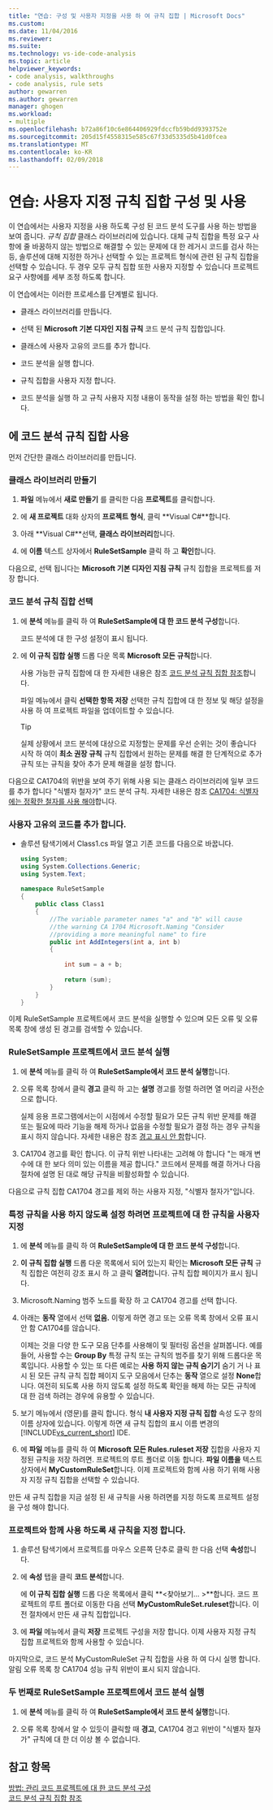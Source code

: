 ```yaml
---
title: "연습: 구성 및 사용자 지정을 사용 하 여 규칙 집합 | Microsoft Docs"
ms.custom: 
ms.date: 11/04/2016
ms.reviewer: 
ms.suite: 
ms.technology: vs-ide-code-analysis
ms.topic: article
helpviewer_keywords:
- code analysis, walkthroughs
- code analysis, rule sets
author: gewarren
ms.author: gewarren
manager: ghogen
ms.workload:
- multiple
ms.openlocfilehash: b72a86f10c6e864406929fdccfb59bdd9393752e
ms.sourcegitcommit: 205d15f4558315e585c67f33d5335d5b41d0fcea
ms.translationtype: MT
ms.contentlocale: ko-KR
ms.lasthandoff: 02/09/2018
---
```

# <a name="walkthrough-configuring-and-using-a-custom-rule-set"></a>연습: 사용자 지정 규칙 집합 구성 및 사용

이 연습에서는 사용자 지정을 사용 하도록 구성 된 코드 분석 도구를 사용 하는 방법을 보여 줍니다. *규칙 집합* 클래스 라이브러리에 있습니다. 대체 규칙 집합을 특정 요구 사항에 줄 바꿈하지 않는 방법으로 해결할 수 있는 문제에 대 한 레거시 코드를 검사 하는 등, 솔루션에 대해 지정한 하거나 선택할 수 있는 프로젝트 형식에 관련 된 규칙 집합을 선택할 수 있습니다. 두 경우 모두 규칙 집합 또한 사용자 지정할 수 있습니다 프로젝트 요구 사항에를 세부 조정 하도록 합니다.  
  
이 연습에서는 이러한 프로세스를 단계별로 됩니다.  
  
-   클래스 라이브러리를 만듭니다.  
  
-   선택 된 **Microsoft 기본 디자인 지침 규칙** 코드 분석 규칙 집합입니다.  
  
-   클래스에 사용자 고유의 코드를 추가 합니다.  
  
-   코드 분석을 실행 합니다.  
  
-   규칙 집합을 사용자 지정 합니다.  
  
-   코드 분석을 실행 하 고 규칙 사용자 지정 내용이 동작을 설정 하는 방법을 확인 합니다.  
  
## <a name="using-rule-sets-with-code-analysis"></a>에 코드 분석 규칙 집합 사용

먼저 간단한 클래스 라이브러리를 만듭니다.  
  
### <a name="create-a-class-library"></a>클래스 라이브러리 만들기  
  
1.  **파일** 메뉴에서 **새로 만들기** 를 클릭한 다음 **프로젝트**를 클릭합니다.  
  
2.  에 **새 프로젝트** 대화 상자의 **프로젝트 형식**, 클릭 **Visual C#**합니다.  
  
3.  아래 **Visual C#**선택, **클래스 라이브러리**합니다.  
  
4.  에 **이름** 텍스트 상자에서 **RuleSetSample** 클릭 하 고 **확인**합니다.  
  
 다음으로, 선택 됩니다는 **Microsoft 기본 디자인 지침 규칙** 규칙 집합을 프로젝트를 저장 합니다.  
  
### <a name="select-a-code-analysis-rule-set"></a>코드 분석 규칙 집합 선택  
  
1.  에 **분석** 메뉴를 클릭 하 여 **RuleSetSample에 대 한 코드 분석 구성**합니다.  
  
     코드 분석에 대 한 구성 설정이 표시 됩니다.  
  
2.  에 **이 규칙 집합 실행** 드롭 다운 목록 **Microsoft 모든 규칙**합니다.  
  
     사용 가능한 규칙 집합에 대 한 자세한 내용은 참조 [코드 분석 규칙 집합 참조](../code-quality/code-analysis-rule-set-reference.md)합니다.  
  
     파일 메뉴에서 클릭 **선택한 항목 저장** 선택한 규칙 집합에 대 한 정보 및 해당 설정을 사용 하 여 프로젝트 파일을 업데이트할 수 있습니다.  
  
    > [!TIP]
    >  실제 상황에서 코드 분석에 대상으로 지정할는 문제를 우선 순위는 것이 좋습니다 시작 하 여이 **최소 권장 규칙** 규칙 집합에서 원하는 문제를 해결 한 단계적으로 추가 규칙 또는 규칙을 찾아 추가 문제 해결을 설정 합니다.  
  
 다음으로 CA1704의 위반을 보여 주기 위해 사용 되는 클래스 라이브러리에 일부 코드를 추가 합니다 "식별자 철자가" 코드 분석 규칙. 자세한 내용은 참조 [CA1704: 식별자에는 정확한 철자를 사용 해야](../code-quality/ca1704-identifiers-should-be-spelled-correctly.md)합니다.  
  
### <a name="add-your-own-code"></a>사용자 고유의 코드를 추가 합니다.  
  
-   솔루션 탐색기에서 Class1.cs 파일 열고 기존 코드를 다음으로 바꿉니다.  
  
    ```csharp
    using System;  
    using System.Collections.Generic;  
    using System.Text;  
  
    namespace RuleSetSample  
    {  
        public class Class1  
        {  
            //The variable parameter names "a" and "b" will cause  
            //the warning CA 1704 Microsoft.Naming "Consider   
            //providing a more meaningful name" to fire  
            public int AddIntegers(int a, int b)  
            {  
  
                int sum = a + b;  
  
                return (sum);  
            }  
        }  
    }
    ```
  
이제 RuleSetSample 프로젝트에서 코드 분석을 실행할 수 있으며 모든 오류 및 오류 목록 창에 생성 된 경고를 검색할 수 있습니다.  
  
### <a name="run-code-analysis-on-the-rulesetsample-project"></a>RuleSetSample 프로젝트에서 코드 분석 실행  
  
1.  에 **분석** 메뉴를 클릭 하 여 **RuleSetSample에서 코드 분석 실행**합니다.  
  
2.  오류 목록 창에서 클릭 **경고** 클릭 하 고는 **설명** 경고를 정렬 하려면 열 머리글 사전순으로 합니다.  
  
     실제 응용 프로그램에서는이 시점에서 수정할 필요가 모든 규칙 위반 문제를 해결 또는 필요에 따라 기능을 해제 하거나 없음을 수정할 필요가 결정 하는 경우 규칙을 표시 하지 않습니다. 자세한 내용은 참조 [경고 표시 안 함](../code-quality/in-source-suppression-overview.md)합니다.
  
3.  CA1704 경고를 확인 합니다. 이 규칙 위반 나타내는 고려해 야 합니다 "는 매개 변수에 대 한 보다 의미 있는 이름을 제공 합니다." 코드에서 문제를 해결 하거나 다음 절차에 설명 된 대로 해당 규칙을 비활성화할 수 있습니다.  
  
 다음으로 규칙 집합 CA1704 경고를 제외 하는 사용자 지정, "식별자 철자가"입니다.  
  
### <a name="customize-the-rule-set-for-your-project-to-disable-a-specific-rule"></a>특정 규칙을 사용 하지 않도록 설정 하려면 프로젝트에 대 한 규칙을 사용자 지정  
  
1.  에 **분석** 메뉴를 클릭 하 여 **RuleSetSample에 대 한 코드 분석 구성**합니다.  
  
2.  **이 규칙 집합 실행** 드롭 다운 목록에서 되어 있는지 확인는 **Microsoft 모든 규칙** 규칙 집합은 여전히 강조 표시 하 고 클릭 **열려**합니다. 규칙 집합 페이지가 표시 됩니다.  
  
3.  Microsoft.Naming 범주 노드를 확장 하 고 CA1704 경고를 선택 합니다.  
  
4.  아래는 **동작** 열에서 선택 **없음.** 이렇게 하면 경고 또는 오류 목록 창에서 오류 표시 안 함 CA1704를 않습니다.  
  
     이제는 것을 다양 한 도구 모음 단추를 사용해이 및 필터링 옵션을 살펴봅니다. 예를 들어, 사용할 수는 **Group By** 특정 규칙 또는 규칙의 범주를 찾기 위해 드롭다운 목록입니다. 사용할 수 있는 또 다른 예로는 **사용 하지 않는 규칙 숨기기** 숨기 거 나 표시 된 모든 규칙 규칙 집합 페이지 도구 모음에서 단추는 **동작** 열으로 설정 **None**합니다. 여전히 되도록 사용 하지 않도록 설정 하도록 확인을 해제 하는 모든 규칙에 대 한 검색 하려는 경우에 유용할 수 있습니다.  
  
5.  보기 메뉴에서 (영문)를 클릭 합니다. 형식 **내 사용자 지정 규칙 집합** 속성 도구 창의 이름 상자에 있습니다. 이렇게 하면 새 규칙 집합의 표시 이름 변경의 [!INCLUDE[vs_current_short](../code-quality/includes/vs_current_short_md.md)] IDE.  
  
6.  에 **파일** 메뉴를 클릭 하 여 **Microsoft 모든 Rules.ruleset 저장** 집합을 사용자 지정된 규칙을 저장 하려면. 프로젝트의 루트 폴더로 이동 합니다. **파일 이름을** 텍스트 상자에서 **MyCustomRuleSet**합니다. 이제 프로젝트와 함께 사용 하기 위해 사용자 지정 규칙 집합을 선택할 수 있습니다.  
  
만든 새 규칙 집합을 지금 설정 된 새 규칙을 사용 하려면를 지정 하도록 프로젝트 설정을 구성 해야 합니다.  
  
### <a name="specify-the-new-rule-set-for-use-with-your-project"></a>프로젝트와 함께 사용 하도록 새 규칙을 지정 합니다.  
  
1.  솔루션 탐색기에서 프로젝트를 마우스 오른쪽 단추로 클릭 한 다음 선택 **속성**합니다.  
  
2.  에 **속성** 탭을 클릭 **코드 분석**합니다.  
  
     에 **이 규칙 집합 실행** 드롭 다운 목록에서 클릭  **\<찾아보기... >**합니다. 코드 프로젝트의 루트 폴더로 이동한 다음 선택 **MyCustomRuleSet.ruleset**합니다. 이전 절차에서 만든 새 규칙 집합입니다.  
  
3.  에 **파일** 메뉴에서 클릭 **저장** 프로젝트 구성을 저장 합니다. 이제 사용자 지정 규칙 집합 프로젝트와 함께 사용할 수 있습니다.  
  
 마지막으로, 코드 분석 MyCustomRuleSet 규칙 집합을 사용 하 여 다시 실행 합니다. 알림 오류 목록 창 CA1704 성능 규칙 위반이 표시 되지 않습니다.  
  
### <a name="run-code-analysis-on-the-rulesetsample-project-for-the-second-time"></a>두 번째로 RuleSetSample 프로젝트에서 코드 분석 실행  
  
1.  에 **분석** 메뉴를 클릭 하 여 **RuleSetSample에서 코드 분석 실행**합니다.  
  
2.  오류 목록 창에서 알 수 있듯이 클릭할 때 **경고**, CA1704 경고 위반이 "식별자 철자가" 규칙에 대 한 더 이상 볼 수 없습니다.  
  
## <a name="see-also"></a>참고 항목

[방법: 관리 코드 프로젝트에 대 한 코드 분석 구성](../code-quality/how-to-configure-code-analysis-for-a-managed-code-project.md)   
[코드 분석 규칙 집합 참조](../code-quality/code-analysis-rule-set-reference.md)